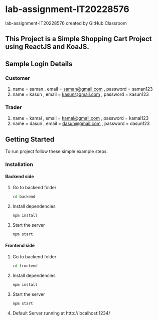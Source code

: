 # lab-assignment-IT20228576
lab-assignment-IT20228576 created by GitHub Classroom

## This Project is a Simple Shopping Cart Project using ReactJS and KoaJS.

## Sample Login Details

### Customer

1. name = saman , email = saman@gmail.com , password = saman123
2. name = kasun , email = kasun@gmail.com , password = kasun123

### Trader

1. name = kamal , email = kamal@gmail.com , password = kamal123
2. name = dasun , email = dasun@gmail.com , password = dasun123

## Getting Started

To run project follow these simple example steps.

### Installation

#### Backend side

1. Go to backend folder
   ```sh
   cd backend
   ```
2. Install dependencies
   ```sh
   npm install
   ```
3. Start the server
   ```sh
   npm start
   ```

#### Frontend side

1. Go to backend folder
   ```sh
   cd frontend
   ```
2. Install dependencies
   ```sh
   npm install
   ```
3. Start the server
   ```sh
   npm start
   ```
4. Default Server running at http://localhost:1234/
